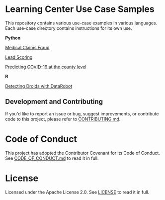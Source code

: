 # Learning Center Use Case Samples

This repository contains various use-case examples in various languages.
Each use-case directory contains instructions for its own use.

**Python**

[Medical Claims Fraud](https://github.com/emilyswebber/learning-center-use-case-samples/tree/master/python/Medical_Claims_Fraud)

[Lead Scoring](https://github.com/emilyswebber/learning-center-use-case-samples/tree/master/python/lead_scoring)

[Predicting COVID-19 at the county level](https://github.com/emilyswebber/learning-center-use-case-samples/tree/master/python/predicting_covid_at_county_level)

**R** 

[Detecting Droids with DataRobot](https://github.com/emilyswebber/learning-center-use-case-samples/tree/master/R/Detecting%20Droids)


## Development and Contributing

If you'd like to report an issue or bug, suggest improvements, or contribute code to this project, please refer to [CONTRIBUTING.md](CONTRIBUTING.md).


# Code of Conduct

This project has adopted the Contributor Covenant for its Code of Conduct. 
See [CODE_OF_CONDUCT.md](CODE_OF_CONDUCT.md) to read it in full.

# License

Licensed under the Apache License 2.0. 
See [LICENSE](LICENSE) to read it in full.


